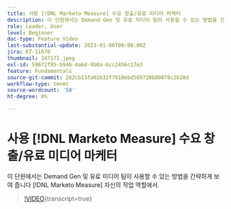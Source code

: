 ```yaml
---
title: 사용 [!DNL Marketo Measure] 수요 창출/유료 미디어 마케터
description: 이 단원에서는 Demand Gen 및 유료 미디어 팀이 사용할 수 있는 방법을 간략하게 보여 줍니다 [!DNL Marketo Measure] 자신의 작업 역할에서.
role: Leader, User
level: Beginner
doc-type: Feature Video
last-substantial-update: 2023-01-06T00:00:00Z
jira: KT-11670
thumbnail: 347171.jpeg
exl-id: 596f2f85-b946-4a6d-9b0a-6cc2456c17e3
feature: Fundamentals
source-git-commit: 262cb13fa02b32f7918ebd569720b80078c2b28d
workflow-type: tm+mt
source-wordcount: '58'
ht-degree: 0%

---
```


# 사용 [!DNL Marketo Measure] 수요 창출/유료 미디어 마케터

이 단원에서는 Demand Gen 및 유료 미디어 팀이 사용할 수 있는 방법을 간략하게 보여 줍니다 [!DNL Marketo Measure] 자신의 작업 역할에서.

>[!VIDEO](https://video.tv.adobe.com/v/347171/?learn=on){transcript=true}
